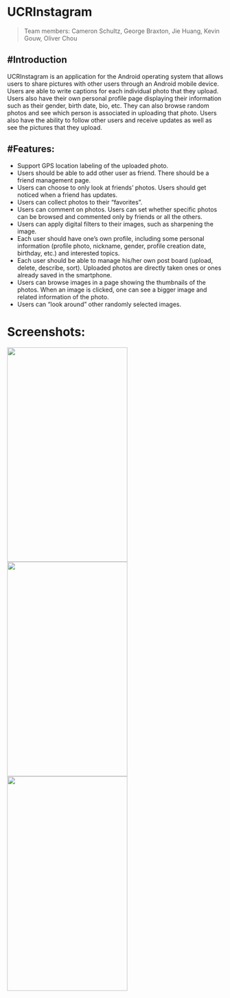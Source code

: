 UCRInstagram
==============

> Team members: Cameron Schultz, George Braxton,  Jie Huang,  Kevin Gouw,  Oliver Chou 

#Introduction
------------
UCRInstagram is an application for the Android operating system that allows users to share pictures with other users through an Android mobile device. Users are able to write captions for each individual photo that they upload. Users also have their own personal profile page displaying their information such as their gender, birth date, bio, etc. They can also browse random photos and see which person is associated in uploading that photo. Users also have the ability to follow other users and receive updates as well as see the pictures that they upload.

#Features:
-----------
* Support GPS location labeling of the uploaded photo.
* Users should be able to add other user as friend. There should be a friend management page.
* Users can choose to only look at friends’ photos. Users should get noticed when a friend has updates.
* Users can collect photos to their “favorites”.
* Users can comment on photos. Users can set whether specific photos can be browsed and commented only by friends or all the others.
* Users can apply digital filters to their images, such as sharpening the image.
* Each user should have one’s own profile, including some personal information (profile photo, nickname, gender, profile creation date, birthday, etc.) and interested topics.
* Each user should be able to manage his/her own post board (upload, delete, describe, sort). Uploaded photos are directly   taken ones or ones already saved in the smartphone.
* Users can browse images in a page showing the thumbnails of the photos. When an image is clicked, one can see a bigger image and related information of the photo.
* Users can “look around” other randomly selected images.

Screenshots:
============
<img src="http://dl.dropbox.com/s/jpnh7zmxomk5de5/Screenshot_2013-03-15-09-29-53%20%281%29.png" width="280" height="500">
<img src="http://dl.dropbox.com/s/w4if3ivftws6zy7/Screenshot_2013-03-15-09-30-39.png?m" width="280" height="500">
<img src="http://dl.dropbox.com/s/7sx39vuc5u1oq09/Screenshot_2013-03-15-09-30-50.png" width="280" height="500">
